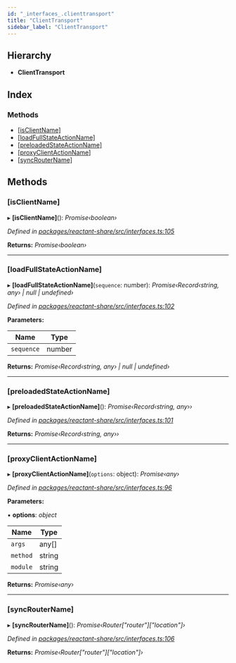 ```yaml
---
id: "_interfaces_.clienttransport"
title: "ClientTransport"
sidebar_label: "ClientTransport"
---
```


## Hierarchy

* **ClientTransport**

## Index

### Methods

* [[isClientName]](_interfaces_.clienttransport.md#[isclientname])
* [[loadFullStateActionName]](_interfaces_.clienttransport.md#[loadfullstateactionname])
* [[preloadedStateActionName]](_interfaces_.clienttransport.md#[preloadedstateactionname])
* [[proxyClientActionName]](_interfaces_.clienttransport.md#[proxyclientactionname])
* [[syncRouterName]](_interfaces_.clienttransport.md#[syncroutername])

## Methods

###  [isClientName]

▸ **[isClientName]**(): *Promise‹boolean›*

*Defined in [packages/reactant-share/src/interfaces.ts:105](https://github.com/unadlib/reactant/blob/1f3f457d/packages/reactant-share/src/interfaces.ts#L105)*

**Returns:** *Promise‹boolean›*

___

###  [loadFullStateActionName]

▸ **[loadFullStateActionName]**(`sequence`: number): *Promise‹Record‹string, any› | null | undefined›*

*Defined in [packages/reactant-share/src/interfaces.ts:102](https://github.com/unadlib/reactant/blob/1f3f457d/packages/reactant-share/src/interfaces.ts#L102)*

**Parameters:**

Name | Type |
------ | ------ |
`sequence` | number |

**Returns:** *Promise‹Record‹string, any› | null | undefined›*

___

###  [preloadedStateActionName]

▸ **[preloadedStateActionName]**(): *Promise‹Record‹string, any››*

*Defined in [packages/reactant-share/src/interfaces.ts:101](https://github.com/unadlib/reactant/blob/1f3f457d/packages/reactant-share/src/interfaces.ts#L101)*

**Returns:** *Promise‹Record‹string, any››*

___

###  [proxyClientActionName]

▸ **[proxyClientActionName]**(`options`: object): *Promise‹any›*

*Defined in [packages/reactant-share/src/interfaces.ts:96](https://github.com/unadlib/reactant/blob/1f3f457d/packages/reactant-share/src/interfaces.ts#L96)*

**Parameters:**

▪ **options**: *object*

Name | Type |
------ | ------ |
`args` | any[] |
`method` | string |
`module` | string |

**Returns:** *Promise‹any›*

___

###  [syncRouterName]

▸ **[syncRouterName]**(): *Promise‹Router["router"]["location"]›*

*Defined in [packages/reactant-share/src/interfaces.ts:106](https://github.com/unadlib/reactant/blob/1f3f457d/packages/reactant-share/src/interfaces.ts#L106)*

**Returns:** *Promise‹Router["router"]["location"]›*
